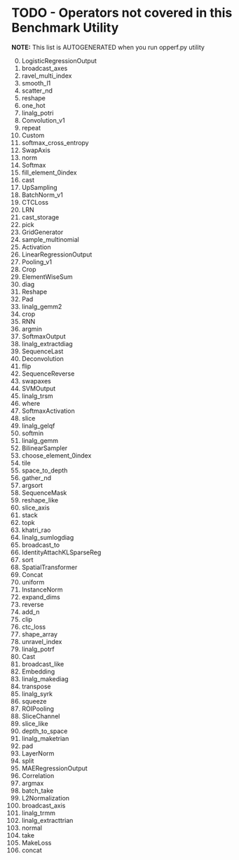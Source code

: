 <!--- Licensed to the Apache Software Foundation (ASF) under one -->
<!--- or more contributor license agreements.  See the NOTICE file -->
<!--- distributed with this work for additional information -->
<!--- regarding copyright ownership.  The ASF licenses this file -->
<!--- to you under the Apache License, Version 2.0 (the -->
<!--- "License"); you may not use this file except in compliance -->
<!--- with the License.  You may obtain a copy of the License at -->

<!---   http://www.apache.org/licenses/LICENSE-2.0 -->

<!--- Unless required by applicable law or agreed to in writing, -->
<!--- software distributed under the License is distributed on an -->
<!--- "AS IS" BASIS, WITHOUT WARRANTIES OR CONDITIONS OF ANY -->
<!--- KIND, either express or implied.  See the License for the -->
<!--- specific language governing permissions and limitations -->
<!--- under the License. -->

# TODO - Operators not covered in this Benchmark Utility

**NOTE:** This list is AUTOGENERATED when you run opperf.py utility

0. LogisticRegressionOutput
1. broadcast_axes
2. ravel_multi_index
4. smooth_l1
5. scatter_nd
6. reshape
7. one_hot
8. linalg_potri
12. Convolution_v1
13. repeat
14. Custom
15. softmax_cross_entropy
16. SwapAxis
17. norm
18. Softmax
20. fill_element_0index
21. cast
22. UpSampling
23. BatchNorm_v1
24. CTCLoss
25. LRN
26. cast_storage
27. pick
28. GridGenerator
29. sample_multinomial
30. Activation
31. LinearRegressionOutput
32. Pooling_v1
34. Crop
35. ElementWiseSum
36. diag
37. Reshape
38. Pad
39. linalg_gemm2
40. crop
43. RNN
44. argmin
45. SoftmaxOutput
46. linalg_extractdiag
48. SequenceLast
49. Deconvolution
50. flip
51. SequenceReverse
52. swapaxes
53. SVMOutput
54. linalg_trsm
55. where
56. SoftmaxActivation
58. slice
59. linalg_gelqf
60. softmin
61. linalg_gemm
62. BilinearSampler
64. choose_element_0index
65. tile
66. space_to_depth
67. gather_nd
68. argsort
69. SequenceMask
70. reshape_like
71. slice_axis
72. stack
73. topk
74. khatri_rao
76. linalg_sumlogdiag
77. broadcast_to
78. IdentityAttachKLSparseReg
79. sort
80. SpatialTransformer
81. Concat
82. uniform
83. InstanceNorm
84. expand_dims
86. reverse
87. add_n
88. clip
89. ctc_loss
90. shape_array
91. unravel_index
92. linalg_potrf
93. Cast
94. broadcast_like
95. Embedding
96. linalg_makediag
97. transpose
98. linalg_syrk
99. squeeze
101. ROIPooling
103. SliceChannel
104. slice_like
105. depth_to_space
106. linalg_maketrian
108. pad
109. LayerNorm
110. split
111. MAERegressionOutput
112. Correlation
113. argmax
114. batch_take
115. L2Normalization
116. broadcast_axis
117. linalg_trmm
118. linalg_extracttrian
119. normal
120. take
121. MakeLoss
124. concat
